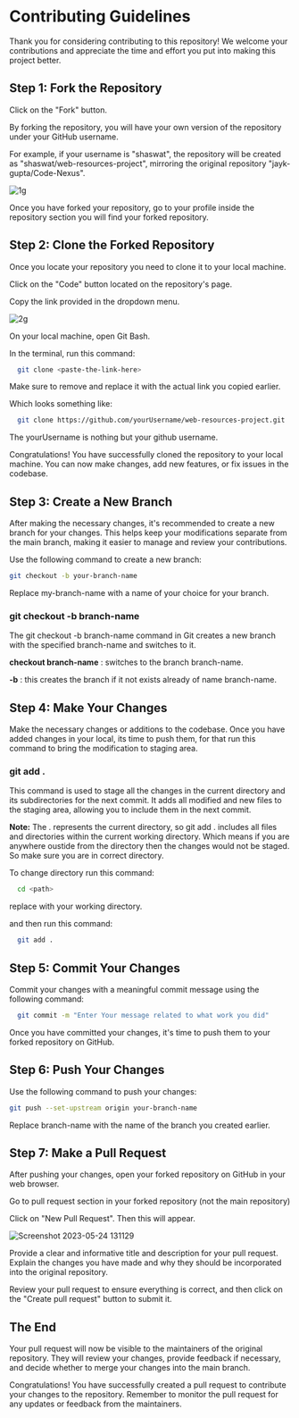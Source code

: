 # Contributing Guidelines

Thank you for considering contributing to this repository! We welcome your contributions and appreciate the time and effort you put into making this project better.

## Step 1: Fork the Repository

Click on the "Fork" button.

By forking the repository, you will have your own version of the repository under your GitHub username.

For example, if your username is "shaswat", the repository will be created as "shaswat/web-resources-project", mirroring the original repository "jayk-gupta/Code-Nexus".

![1g](https://github.com/jayk-gupta/web-resources-project/assets/100681165/65794470-40b3-419e-824a-d2c3f2aa662e)


Once you have forked your repository, go to your profile inside the repository section you will find your forked repository.


## Step 2: Clone the Forked Repository 
Once you locate your repository you need to clone it to your local machine.

Click on the "Code" button located on the repository's page.

Copy the link provided in the dropdown menu.

![2g](https://github.com/jayk-gupta/web-resources-project/assets/100681165/1b7fb702-2707-4f84-80c1-b3a958ff77b2)



On your local machine, open Git Bash.

In the terminal, run this command:

```bash
  git clone <paste-the-link-here>
```
Make sure to remove <paste-the-link-here> and replace it with the actual link you copied earlier.

Which looks something like:
```bash
  git clone https://github.com/yourUsername/web-resources-project.git
```
The yourUsername is nothing but your github username.

Congratulations! You have successfully cloned the repository to your local machine. You can now make changes, add new features, or fix issues in the codebase.


## Step 3: Create a New Branch
After making the necessary changes, it's recommended to create a new branch for your changes. This helps keep your modifications separate from the main branch, making it easier to manage and review your contributions.


Use the following command to create a new branch:

``` bash
git checkout -b your-branch-name
```
Replace my-branch-name with a name of your choice for your branch.

### git checkout -b branch-name
The git checkout -b branch-name command in Git creates a new branch with the specified branch-name and switches to it.

**checkout branch-name** : switches to the branch branch-name.

**-b** : this creates the branch if it not exists already of name branch-name. 
## Step 4: Make Your Changes

Make the necessary changes or additions to the codebase.
Once you have added changes in your local, its time to push them, for that run this command to bring the modification to staging area.
### git add .
This command is used to stage all the changes in the current directory and its subdirectories for the next commit. It adds all modified and new files to the staging area, allowing you to include them in the next commit. 

**Note:** The . represents the current directory, so git add . includes all files and directories within the current working directory. Which means if you are anywhere oustide from the directory then the changes would not be staged.
So make sure you are in correct directory.

To change directory run this command:
``` bash
  cd <path>
```
replace <path> with your working directory.

and then run this command:
``` bash
  git add .
```

## Step 5: Commit Your Changes

Commit your changes with a meaningful commit message using the following command:
``` bash
  git commit -m "Enter Your message related to what work you did"
```
Once you have committed your changes, it's time to push them to your forked repository on GitHub.

## Step 6: Push Your Changes

Use the following command to push your changes:

``` bash
git push --set-upstream origin your-branch-name
```
Replace branch-name with the name of the branch you created earlier.

## Step 7: Make a Pull Request

After pushing your changes, open your forked repository on GitHub in your web browser.

Go to pull request section in your forked repository (not the main repository)

Click on "New Pull Request".
Then this will appear.

![Screenshot 2023-05-24 131129](https://github.com/jayk-gupta/web-resources-project/assets/100681165/d23c07c2-dce7-4eb9-b03b-e21b950b705c)


Provide a clear and informative title and description for your pull request. Explain the changes you have made and why they should be incorporated into the original repository.

Review your pull request to ensure everything is correct, and then click on the "Create pull request" button to submit it.

## The End

Your pull request will now be visible to the maintainers of the original repository. They will review your changes, provide feedback if necessary, and decide whether to merge your changes into the main branch.

Congratulations! You have successfully created a pull request to contribute your changes to the repository. Remember to monitor the pull request for any updates or feedback from the maintainers.
